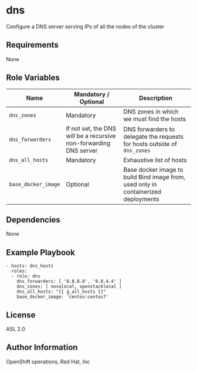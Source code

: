 dns
===

Configure a DNS server serving IPs of all the nodes of the cluster

Requirements
------------

None

Role Variables
--------------

| Name | Mandatory / Optional | Description |
|------|----------------------|-------------|
| `dns_zones` | Mandatory | DNS zones in which we must find the hosts |
| `dns_forwarders` | If not set, the DNS will be a recursive non-forwarding DNS server | DNS forwarders to delegate the requests for hosts outside of `dns_zones` |
| `dns_all_hosts` | Mandatory | Exhaustive list of hosts |
| `base_docker_image` | Optional | Base docker image to build Bind image from, used only in containerized deployments |

Dependencies
------------

None

Example Playbook
----------------

    - hosts: dns_hosts
      roles:
      - role: dns
        dns_forwarders: [ '8.8.8.8', '8.8.4.4' ]
        dns_zones: [ novalocal, openstacklocal ]
        dns_all_hosts: "{{ g_all_hosts }}"
        base_docker_image: 'centos:centos7'

License
-------

ASL 2.0

Author Information
------------------

OpenShift operations, Red Hat, Inc
